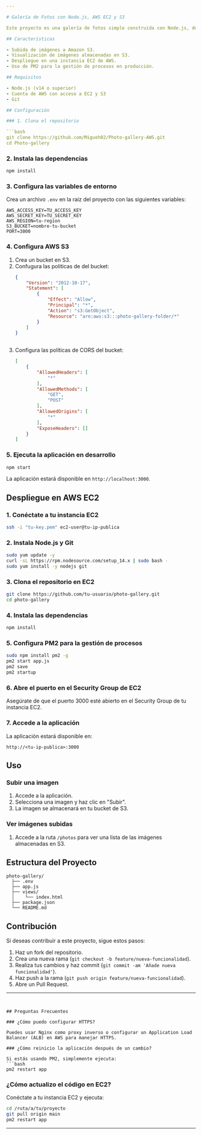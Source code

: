 ```yaml
---

# Galería de Fotos con Node.js, AWS EC2 y S3

Este proyecto es una galería de fotos simple construida con Node.js, desplegada en AWS EC2 y utilizando Amazon S3 para el almacenamiento de imágenes.

## Características

- Subida de imágenes a Amazon S3.
- Visualización de imágenes almacenadas en S3.
- Despliegue en una instancia EC2 de AWS.
- Uso de PM2 para la gestión de procesos en producción.

## Requisitos

- Node.js (v14 o superior)
- Cuenta de AWS con acceso a EC2 y S3
- Git

## Configuración

### 1. Clona el repositorio

```bash
git clone https://github.com/Migueh02/Photo-gallery-AWS.git
cd Photo-gallery
```

### 2. Instala las dependencias

```bash
npm install
```

### 3. Configura las variables de entorno

Crea un archivo `.env` en la raíz del proyecto con las siguientes variables:

```env
AWS_ACCESS_KEY=TU_ACCESS_KEY
AWS_SECRET_KEY=TU_SECRET_KEY
AWS_REGION=tu-region
S3_BUCKET=nombre-tu-bucket
PORT=3000
```

### 4. Configura AWS S3

1. Crea un bucket en S3.
2. Confugura las politicas de del bucket:
   ```json
   {
       "Version": "2012-10-17",
       "Statement": [
           {
               "Effect": "Allow",
               "Principal": "*",
               "Action": "s3:GetObject",
               "Resource": "arn:aws:s3:::photo-gallery-folder/*"
           }
       ]
   }
    
3. Configura las políticas de CORS del bucket:
   ```json
   [
       {
           "AllowedHeaders": [
               "*"
           ],
           "AllowedMethods": [
               "GET",
               "POST"
           ],
           "AllowedOrigins": [
               "*"
           ],
           "ExposeHeaders": []
       }
   ]

### 5. Ejecuta la aplicación en desarrollo

```bash
npm start
```

La aplicación estará disponible en `http://localhost:3000`.

## Despliegue en AWS EC2

### 1. Conéctate a tu instancia EC2

```bash
ssh -i "tu-key.pem" ec2-user@tu-ip-publica
```

### 2. Instala Node.js y Git

```bash
sudo yum update -y
curl -sL https://rpm.nodesource.com/setup_14.x | sudo bash -
sudo yum install -y nodejs git
```

### 3. Clona el repositorio en EC2

```bash
git clone https://github.com/tu-usuario/photo-gallery.git
cd photo-gallery
```

### 4. Instala las dependencias

```bash
npm install
```

### 5. Configura PM2 para la gestión de procesos

```bash
sudo npm install pm2 -g
pm2 start app.js
pm2 save
pm2 startup
```

### 6. Abre el puerto en el Security Group de EC2

Asegúrate de que el puerto 3000 esté abierto en el Security Group de tu instancia EC2.

### 7. Accede a la aplicación

La aplicación estará disponible en:
```
http://<tu-ip-publica>:3000
```

## Uso

### Subir una imagen

1. Accede a la aplicación.
2. Selecciona una imagen y haz clic en "Subir".
3. La imagen se almacenará en tu bucket de S3.

### Ver imágenes subidas

1. Accede a la ruta `/photos` para ver una lista de las imágenes almacenadas en S3.

## Estructura del Proyecto

```
photo-gallery/
  ├── .env
  ├── app.js
  ├── views/
  │    └── index.html
  ├── package.json
  └── README.md
```

## Contribución

Si deseas contribuir a este proyecto, sigue estos pasos:

1. Haz un fork del repositorio.
2. Crea una nueva rama (`git checkout -b feature/nueva-funcionalidad`).
3. Realiza tus cambios y haz commit (`git commit -am 'Añade nueva funcionalidad'`).
4. Haz push a la rama (`git push origin feature/nueva-funcionalidad`).
5. Abre un Pull Request.

---
```


## Preguntas Frecuentes

### ¿Cómo puedo configurar HTTPS?

Puedes usar Nginx como proxy inverso o configurar un Application Load Balancer (ALB) en AWS para manejar HTTPS.

### ¿Cómo reinicio la aplicación después de un cambio?

Si estás usando PM2, simplemente ejecuta:
```bash
pm2 restart app
```

### ¿Cómo actualizo el código en EC2?

Conéctate a tu instancia EC2 y ejecuta:
```bash
cd /ruta/a/tu/proyecto
git pull origin main
pm2 restart app
```

---

